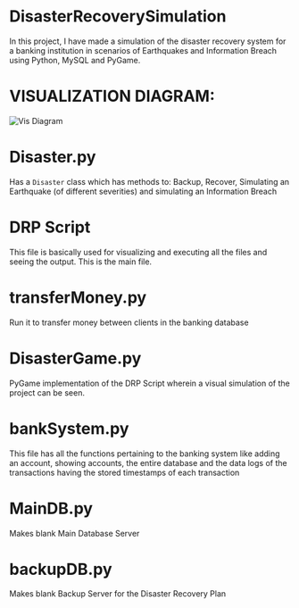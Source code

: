 # DisasterRecoverySimulation
In this project, I have made a simulation of the disaster recovery system for a banking institution in scenarios of Earthquakes and Information Breach using Python, MySQL and PyGame. 

# VISUALIZATION DIAGRAM: 

![Vis Diagram](https://i.ibb.co/rw7bfrk/transaction.png)

# Disaster.py 

Has a `Disaster` class which has methods to: Backup, Recover, Simulating an Earthquake (of different severities) and simulating an Information Breach 

# DRP Script 

This file is basically used for visualizing and executing all the files and seeing the output. This is the main file. 

# transferMoney.py 

Run it to transfer money between clients in the banking database 

# DisasterGame.py 

PyGame implementation of the DRP Script wherein a visual simulation of the project can be seen. 

# bankSystem.py 

This file has all the functions pertaining to the banking system like adding an account, showing accounts, the entire database and the data logs of the transactions having the stored timestamps of each transaction 

# MainDB.py 

Makes blank Main Database Server 

# backupDB.py 

Makes blank Backup Server for the Disaster Recovery Plan
